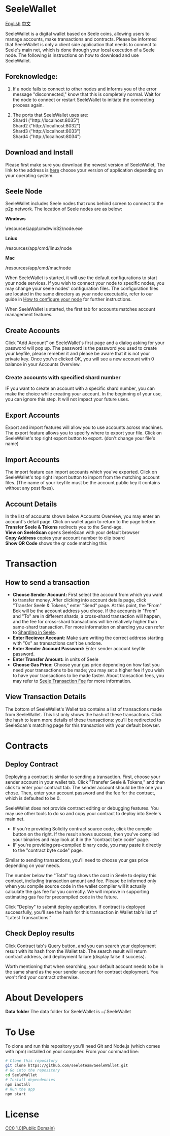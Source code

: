 # SeeleWallet

[English](https://github.com/seeleteam/SeeleWallet/blob/master/README_English.md)                [中文](https://github.com/seeleteam/SeeleWallet/blob/master/README.md)

SeeleWallet is a digital wallet based on Seele coins, allowing users to manage accounts, make transactions and contracts. Please be informed that SeeleWallet is only a client side application that needs to connect to Seele's main net, which is done through your local execution of a Seele node. The following is instructions on how to download and use SeeleWallet. 

## Foreknowledge:
1. If a node fails to connect to other nodes and informs you of the error message "disconnected," know that this is completely normal. Wait for the node to connect or restart SeeleWallet to initiate the connecting process again.

2. The ports that SeeleWallet uses are: </br>
Shard1 ("http://localhost:8035")</br>
Shard2 ("http://localhost:8032")</br>
Shard3 ("http://localhost:8033")</br>
Shard4 ("http://localhost:8034")</br>

## Download and Install

Please first make sure you download the newest version of SeeleWallet, The link to the address is [here]("https://github.com/seeleteam/SeeleWallet/releases") choose your version of application depending on your operating system.

## Seele Node

SeeleWallet includes Seele nodes that runs behind screen to connect to the p2p network. The location of Seele nodes are as below:

**Windows**

\resources\app\cmd\win32\node.exe

**Lniux**

/resources/app/cmd/linux/node

**Mac**

/resources/app/cmd/mac/node

When SeeleWallet is started, it will use the default configurations to start your node services. If you wish to connect your node to specific nodes, you may change your seele nodes' configuration files. The configuration files are located in the same directory as your node executable, refer to our guide in [How to configure your node]("https://seeleteam.github.io/seele-doc/docs/Getting-Started-With-Seele.html#how-to-customize-your-node-configurations") for further instructions.

When SeeleWallet is started, the first tab for accounts matches account management features.

## Create Accounts

Click "Add Account" on SeeleWallet's first page and a dialog asking for your password will pop up. The password is the password you used to create your keyfile, please remeber it and please be aware that it is not your private key. Once you've clicked OK, you will see a new account with 0 balance in your Accounts Overview.

### Create accounts with specified shard number

IF you want to create an account with a specific shard number, you can make the choice while creating your account. In the beginning of your use, you can ignore this step. It will not impact your future uses.

## Export Accounts

Export and import features will allow you to use accounts across machines. The export feature allows you to specify where to export your file. Click on SeeleWallet's top right export button to export. (don't change your file's name)
## Import Accounts
The import feature can import accounts which you've exported. Click on SeeleWallet's top right import button to import from the matching account files. (The name of your keyfile must be the account public key it contains without any post fixes).

## Account Details
In the list of accounts shown below Accounts Overview, you may enter an  account's detail page. Click on wallet again to return to the page before.
<br/> **Transfer Seele & Tokens** redirects you to the Send-age. 
<br/> **View on SeeleScan** opens SeeleScan with your default browser
<br/> **Copy Address** copies your account number to clip board
<br/> **Show QR Code** shows the qr code matching this 

# Transaction
## How to send a transaction
* **Choose Sender Account:** First select the account from which you want to transfer money. After clicking into account details page, click "Transfer Seele & Tokens," enter "Send" page. At this point, the "From" Bok will be the account address you chose. If the accounts in "From" and "To" are in different shards, a cross-shard transaction will happen, and the fee for cross-shard transactions will be relatively higher than same-shard transaction. For more information on sharding you can refer to [Sharding in Seele]("https://seeleteam.github.io/seele-doc/docs/Seele-sharding.html").
* **Enter Reciever Account:** Make sure writing the correct address starting with "0x" as transactions can't be undone.
* **Enter Sender Account Password:** Enter sender account keyfile password.   
* **Enter Transfer Amount:** in units of Seele
* **Choose Gas Price:** Choose your gas price depending on how fast you need your transactions to be made; you may set a higher fee if you wish to have your transactions to be made faster. About transaction fees, you may refer to [Seele Transaction Fee]("https://seeleteam.github.io/seele-doc/docs/Seele-transaction-fee.html") for more information.

## View Transaction Details
The bottom of SeeleWallet's Wallet tab contains a list of transactions made from SeeleWallet. This list only shows the hash of these transactions. Click the hash to learn more details of these transactions: you'll be redirected to SeeleScan's matching page for this transaction with your default browser.

# Contracts
## Deploy Contract
Deploying a contract is similar to sending a transaction. First, choose your sender account in your wallet tab. Click "Transfer Seele & Tokens," and then click to enter your contract tab. The sender account should be the one you chose. Then, enter your account password and the fee for the contract, which is defaulted to be 0.

SeeleWallet does not provide contract editing or debugging features. You may use other tools to do so and copy your contract to deploy into Seele's main net. 
* If you're providing Solidity contract source code, click the compile button on the right. If the result shows success, then you've compiled your binaries and may look at it in the "contract byte code" page.
* IF you're providing pre-compiled binary code, you may paste it directly to the "contract byte code" page.

Similar to sending transactions, you'll need to choose your gas price depending on your needs.

The number below the "Total" tag shows the cost in Seele to deploy this contract, including transaction amount and fee. Please be informed only when you compile source code in the wallet compiler will it actually calculate the gas fee for you correctly. We will improve in supporting estimating gas fee for precompiled code in the future. 

Click "Deploy" to submit deploy application. If contract is deployed successfully, you'll see the hash for this transaction in Wallet tab's list of "Latest Transactions."

## Check Deploy results
Click Contract tab's Query button, and you can search your deployment result with its hash from the Wallet tab. The search result will return contract address, and deployment failure (display false if success).

Worth mentioning that when searching, your default account needs to be in the same shard as the your sender account for contract deployment. You won't find your contract otherwise.  


# About Developers

**Data folder**
The data folder for SeeleWallet  is ~/.SeeleWallet

# To Use
To clone and run this repository you'll need Git and Node.js (which comes with npm) installed on your computer. From your command line:

```bash
# Clone this repository
git clone https://github.com/seeleteam/SeeleWallet.git
# Go into the repository
cd SeeleWallet
# Install dependencies
npm install
# Run the app
npm start
```

# License 

[CC0 1.0(Public Domain)](LISENSE.md)
